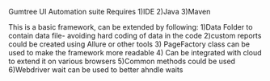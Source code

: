 Gumtree UI Automation suite
Requires
1)IDE
2)Java
3)Maven

This is a basic framework, can be extended by following:
1)Data Folder to contain data file- avoiding hard coding of data in the code
2)custom reports could be created using Allure or other tools
3) PageFactory class can be used to make the framework more readable
4) Can be integrated with cloud to extend it on various browsers
5)Common methods could be used
6)Webdriver wait can be used to better ahndle waits